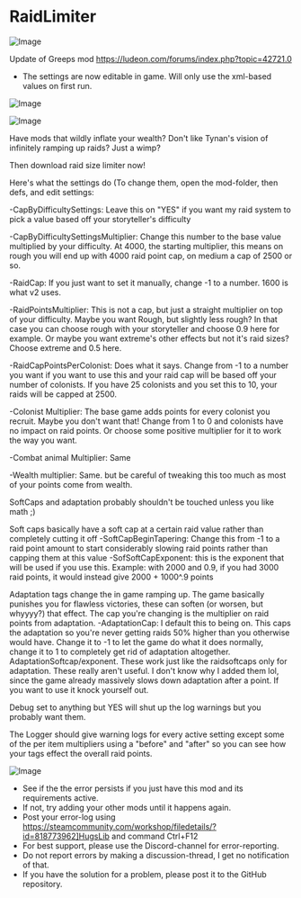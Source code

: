 # RaidLimiter

![Image](https://i.imgur.com/buuPQel.png)

Update of Greeps mod
https://ludeon.com/forums/index.php?topic=42721.0

- The settings are now editable in game. Will only use the xml-based values on first run.

![Image](https://i.imgur.com/pufA0kM.png)

	
![Image](https://i.imgur.com/Z4GOv8H.png)

Have mods that wildly inflate your wealth?
Don't like Tynan's vision of infinitely ramping up raids?
Just a wimp?

Then download raid size limiter now! 

Here's what the settings do (To change them, open the mod-folder, then defs, and edit settings:

-CapByDifficultySettings: Leave this on "YES" if you want my raid system to pick a value based off your storyteller's difficulty

-CapByDifficultySettingsMultiplier: Change this number to the base value multiplied by your difficulty.  At 4000, the starting multiplier, this means on rough you will end up with 4000 raid point cap, on medium a cap of 2500 or so.

-RaidCap: If you just want to set it manually, change -1 to a number.  1600 is what v2 uses.

-RaidPointsMultiplier:  This is not a cap, but just a straight multiplier on top of your difficulty.  Maybe you want Rough, but slightly less rough?  In that case you can choose rough with your storyteller and choose 0.9 here for example.  Or maybe you want extreme's other effects but not it's raid sizes?  Choose extreme and 0.5 here.

-RaidCapPointsPerColonist: Does what it says.  Change from -1 to a number you want if you want to use this and your raid cap will be based off your number of colonists.  If you have 25 colonists and you set this to 10, your raids will be capped at 2500.

-Colonist Multiplier:  The base game adds points for every colonist you recruit.  Maybe you don't want that!  Change from 1 to 0 and colonists have no impact on raid points.  Or choose some positive multiplier for it to work the way you want.

-Combat animal Multiplier: Same

-Wealth multiplier: Same.  but be careful of tweaking this too much as most of your points come from wealth.

SoftCaps and adaptation probably shouldn't be touched unless you like math ;)

Soft caps basically have a soft cap at a certain raid value rather than completely cutting it off
-SoftCapBeginTapering:  Change this from -1 to a raid point amount to start considerably slowing raid points rather than capping them at this value
-SofSoftCapExponent: this is the exponent that will be used if you use this. 
Example: with 2000 and 0.9, if you had 3000 raid points, it would instead give 2000 + 1000^.9 points

Adaptation tags change the in game ramping up.  The game basically punishes you for flawless victories, these can soften (or worsen, but whyyyy?) that effect.  The cap you're changing is the multiplier on raid points from adaptation.
-AdaptationCap: I default this to being on.  This caps the adaptation so you're never getting raids 50% higher than you otherwise would have.  Change it to -1 to let the game do what it does normally, change it to 1 to completely get rid of adaptation altogether.
AdaptationSoftcap/exponent.  These work just like the raidsoftcaps only for adaptation.  These really aren't useful.  I don't know why I added them lol, since the game already massively slows down adaptation after a point.  If you want to use it knock yourself out.

Debug set to anything but YES will shut up the log warnings but you probably want them.

The Logger should give warning logs for every active setting except some of the per item multipliers using a "before" and "after" so you can see how your tags effect the overall raid points.

![Image](https://i.imgur.com/PwoNOj4.png)



-  See if the the error persists if you just have this mod and its requirements active.
-  If not, try adding your other mods until it happens again.
-  Post your error-log using https://steamcommunity.com/workshop/filedetails/?id=818773962]HugsLib and command Ctrl+F12
-  For best support, please use the Discord-channel for error-reporting.
-  Do not report errors by making a discussion-thread, I get no notification of that.
-  If you have the solution for a problem, please post it to the GitHub repository.



